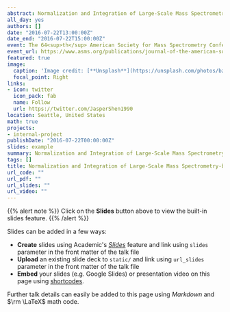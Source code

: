 ```yaml
---
abstract: Normalization and Integration of Large-Scale Mass Spectrometry-based Metabolomics Data Using Support Vector Regression
all_day: yes
authors: []
date: "2016-07-22T13:00:00Z"
date_end: "2016-07-22T15:00:00Z"
event: The 64<sup>th</sup> American Society for Mass Spectrometry Conference
event_url: https://www.asms.org/publications/journal-of-the-american-society-for-mass-spectrometry-group/news-detail/2016/07/22/highlights-from-the-64th-annual-asms-conference
featured: true
image:
  caption: 'Image credit: [**Unsplash**](https://unsplash.com/photos/bzdhc5b3Bxs)'
  focal_point: Right
links:
- icon: twitter
  icon_pack: fab
  name: Follow
  url: https://twitter.com/JasperShen1990
location: Seattle, United States
math: true
projects:
- internal-project
publishDate: "2016-07-22T00:00:00Z"
slides: example
summary: Normalization and Integration of Large-Scale Mass Spectrometry-based Metabolomics Data Using Support Vector Regression
tags: []
title: Normalization and Integration of Large-Scale Mass Spectrometry-based Metabolomics Data Using Support Vector Regression
url_code: ""
url_pdf: ""
url_slides: ""
url_video: ""
---
```


{{% alert note %}}
Click on the **Slides** button above to view the built-in slides feature.
{{% /alert %}}

Slides can be added in a few ways:

- **Create** slides using Academic's [*Slides*](https://sourcethemes.com/academic/docs/managing-content/#create-slides) feature and link using `slides` parameter in the front matter of the talk file
- **Upload** an existing slide deck to `static/` and link using `url_slides` parameter in the front matter of the talk file
- **Embed** your slides (e.g. Google Slides) or presentation video on this page using [shortcodes](https://sourcethemes.com/academic/docs/writing-markdown-latex/).

Further talk details can easily be added to this page using *Markdown* and $\rm \LaTeX$ math code.
